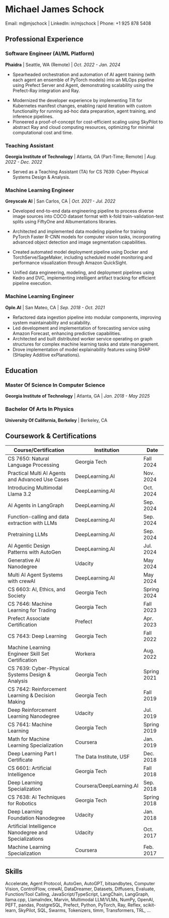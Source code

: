 # Michael James Schock

<!-- |   |   |
|---|---|
| Email | m@mjschock.com |
| GitHub | mjschock |
| LinkedIn | in/mjschock |
| Phone | +1 925 878 5408 |
| Web | mjschock.com | -->

<!-- | Email: m@mjschock | GitHub: mjschock | LinkedIn: in/mjschock | Phone: +1 925 878 5408 -->
Email: m@mjschock | LinkedIn: in/mjschock | Phone: +1 925 878 5408

## Professional Experience

### Software Engineer (AI/ML Platform)
**Phaidra** | Seattle, WA (Remote) | *Oct. 2022 - Jan. 2024*

<!-- * Spearheaded orchestration and automation of AI agent training (with each agent an ensemble of PyTorch models) into an MLOps pipeline backed by a self-hosted in-cluster duo of Prefect Server and Agent to run training ad-hoc and on-schedule, with follow-up work demonstrating the migration path from the deprecated Prefect Agent to Kubernetes-native Prefect Worker. -->
* Spearheaded orchestration and automation of AI agent training (with each agent an ensemble of PyTorch models) into an MLOps pipeline using Prefect Server and Agent, demonstrating scalability using the Prefect-Ray integration and Ray.
<!-- * Rapidly prototyped a working MVP showcasing how we could easily scale the training runs via the Prefect-Ray integration and an in-cluster or Anyscale Cluster, also presenting SkyPilot as a way to abstract Ray and cloud computing resources, optimizing for minimal computational cost or time. -->
<!-- * Modernized the developer experience for the AI Platform team by bringing in Tilt to watch for changes in the Kubernetes manifests for full Docker build/pushes, thereafter updating pods without reload for fast iteration, and providing custom functionality to run data preparation, agent training, and inference pipelines via configurable buttons in the Tilt UI. -->
* Modernized the developer experience by implementing Tilt for Kubernetes manifest changes, enabling rapid iteration with custom functionality for running ad-hoc data preparation, agent training, and inference pipelines.
* Pioneered a proof-of-concept for cost-efficient scaling using SkyPilot to abstract Ray and cloud computing resources, optimizing for minimal computational cost and time.

<!-- **Technologies**: Cloud SQL for PostgreSQL, Docker, Google Cloud Platform (GCP), Google Kubernetes Engine (GKE), gRPC, Prefect, Python, PyTorch, Ray, SkyPilot, Tilt -->

### Teaching Assistant
**Georgia Institute of Technology** | Atlanta, GA (Part-Time; Remote) | *Aug. 2022 - Dec. 2022*

* Served as a Teaching Assistant (TA) for CS 7639: Cyber-Physical Systems Design & Analysis.

### Machine Learning Engineer
**Greyscale AI** | San Carlos, CA | *Oct. 2021 - Jul. 2022*

<!-- * Created a proof of concept (POC) for a data engineering pipeline to extract, transform, and load images and their corresponding labels from various data sources and formats into the COCO dataset format with k-fold train-validation-test splits using the FiftyOne and Albumentations libraries. -->
* Developed end-to-end data engineering pipeline to process diverse image sources into COCO dataset format with k-fold train-validation-test splits using FiftyOne and Albumentations libraries.
<!-- * Constructed a POC for a data modeling pipeline to train and validate a PyTorch Faster R-CNN model with various modifications for computer vision tasks such as object detection and image segmentation from a train-validation split output by the data engineering pipeline. -->
* Architected and implemented data modeling pipeline for training PyTorch Faster R-CNN models for computer vision tasks, incorporating advanced object detection and image segmentation capabilities.
<!-- * Assembled a POC for a model deployment pipeline to deploy a model produced by the data modeling pipeline into a local docker container running TorchServe (or SageMaker) to run inference tests upon that model and to trigger the creation of a function that ran on schedule to monitor the deployed model.
* Designed a dashboard using Amazon QuickSite to automatically generate visualizations, including emails pointing to those visualizations, that displayed the performance of the served model and assigned SageMaker GroundTruth jobs for our internal teams to help with data labeling. -->
* Created automated model deployment pipeline using Docker and TorchServe/SageMaker, including scheduled model monitoring and performance visualization through Amazon QuickSight.
<!-- * Built a POC framework using Kedro and DVC to join the data engineering, data modeling, and model deployment pipelines, running pipeline components only when artifacts tracked by DVC changed. -->
* Unified data engineering, modeling, and deployment pipelines using Kedro and DVC, implementing intelligent artifact tracking for efficient pipeline execution.

<!-- **Technologies**: Albumentations, Amazon QuickSite, Amazon SageMaker Ground Truth, Docker, DVC, Faster R-CNN, FiftyOne, Kedro, Matplotlib, MobileNet, NumPy, pandas, Python, PyTorch, scikit-learn, TorchServe, torchvision -->

### Machine Learning Engineer
**Ople.AI** | San Mateo, CA | *Sep. 2018 - Oct. 2021*

<!-- * Refactored the data ingestion pipeline into more modular components.
* Drove the model explainability implementation.
* Led the development of the forecasting service.
* Built a worker service that operated on graph structures representing machine learning tasks and states.
* Developed various features and addressed bugs in our systems. -->
* Refactored data ingestion pipeline into modular components, improving system maintainability and scalability.
* Led development and implementation of forecasting service using Amazon Forecast, enhancing predictive capabilities.
* Architected and built distributed worker service operating on graph structures for complex machine learning tasks and state management.
* Drove implementation of model explainability features using SHAP (SHapley Additive exPlanations).

<!-- **Technologies**: Amazon Forecast, Amazon Web Services (AWS), Docker, Docker Compose, JavaScript, LightGBM, Matplotlib, NumPy, pandas, Python, SHAP (SHapley Additive exPlanations), Tableau -->

<!-- ### Software Engineer
**BigCommerce** | San Francisco, CA | *Nov. 2016 - Sep. 2018*

* Engineered features for the BigCommerce storefront platform.
* Wrote unit tests for all new and changed code, increasing code coverage.
* While taking the lead on building out a new feature, discovered an opportunity to improve the codebase by refactoring the code into an easier-to-reason-about structure such that future additions wouldn't require as much overhead.

* Engineered critical features for BigCommerce storefront platform using React, gRPC, and microservices architecture.
* Implemented comprehensive unit testing strategy for new and modified code, significantly increasing code coverage.
* Led architectural improvements through strategic code refactoring, reducing technical debt and streamlining future feature development.

**Technologies**: Amazon Web Services (AWS), Docker, gRPC, hapi, JavasScript/TypeScript, Laravel, PHP, React, Ruby, Ruby on Rails

### Software Engineer
**Autodesk (via Globant)** | San Francisco, CA | *May 2014 - Oct. 2016*

* Implemented features for the Customer Enterprise Portal for Autodesk.
* Caught up to speed quickly, diving into the codebase with minimal support.
* Formed a POC to re-architect a centerpiece of the Portal, refactoring spaghetti code and building a more well-organized system that can easily accommodate new types of Autodesk products and services along with their associated data and functionality.
* Taught and led other developers with patience and a desire to improve their understanding.
* Responded to bugs, defects, and applicable business concerns with a strong sense of urgency.

* Implemented key features for Autodesk's Customer Enterprise Portal using Java Servlets and Backbone.js.
* Led architectural redesign of Portal's core components, transforming legacy code into a scalable system supporting diverse product types.
* Mentored development team while maintaining rapid response to critical bugs and business requirements.

**Technologies**: Amazon Relational Database Service (RDS), Apache Tomcat, Backbone.js, Docker, Java, Java Servlets, JavasScript/TypeScript

### Software Engineer
**PlantLog** | Pleasanton, CA | *Aug. 2012 - May 2014*

* Converted features from the legacy implementation of PlantLog, which ran only on Windows as a native application, to a web and mobile application hosted in the cloud. Re-architected the backend to be RESTful, refactoring a single large switch case into resource-specific endpoint logic.
* Converted legacy reporting components for use in the new system.
* Rebuilt the mobile app, using the BackboneJS framework to organize the application.
* Added barcode scanning/lighting functionality to the mobile app.

* Led migration of Windows-based PlantLog to cloud-hosted web and mobile application using AWS and Apache Cordova.
* Redesigned backend architecture from monolithic to RESTful API, improving system modularity and maintainability.
* Integrated advanced mobile features including barcode scanning and reporting components using Backbone.js and JasperReports.

**Technologies**: Amazon Web Services (AWS), Apache Cordova/PhoneGap, Backbone.js, Google Web Toolkit (GWT), iOS, JasperReports, Java, JavasScript -->

## Education

### Master Of Science In Computer Science
<!-- **Georgia Institute of Technology** | Atlanta, GA (Less-than-Part-Time; Remote) | *Jan. 2018 - May 2025* -->
**Georgia Institute of Technology** | Atlanta, GA | *Jan. 2018 - May 2025*
<!-- Specialization in Computational Perception and Robotics -->

### Bachelor Of Arts In Physics
**University Of California, Berkeley** | Berkeley, CA

## Coursework & Certifications

<!-- | Course/Certification | Institution | Date |
|---------------------|-------------|------|
| CS 7650: Natural Language Processing | Georgia Tech | Fall 2024 |
| Practical Multi AI Agents and Advanced Use Cases with crewAI | DeepLearning.AI | Nov. 2024 |
| Introducing Multimodal Llama 3.2 | DeepLearning.AI | Oct. 2024 |
| AI Agents in LangGraph | DeepLearning.AI | Sep. 2024 |
| Function-calling and data extraction with LLMs | DeepLearning.AI | Sep. 2024 |
| Pretraining LLMs | DeepLearning.AI | Sep. 2024 |
| AI Agentic Design Patterns with AutoGen | DeepLearning.AI | Jul. 2024 |
| Generative AI Nanodegree | Udacity | May 2024 |
| Multi AI Agent Systems with crewAI | DeepLearning.AI | May 2024 |
| CS 6603: AI, Ethics, and Society | Georgia Tech | Spring 2024 |
| CS 7646: Machine Learning for Trading | Georgia Tech | Fall 2023 |
| Prefect Associate Certification | Prefect | Apr. 2023 |
| CS 7643: Deep Learning | Georgia Tech | Fall 2022 |
| Machine Learning Engineer Skill Set Certification | Workera | Aug. 2022 |
| CS 7639: Cyber-Physical Systems Design & Analysis | Georgia Tech | Spring 2021 |
| CS 7642: Reinforcement Learning & Decision Making | Georgia Tech | Fall 2019 |
| Deep Reinforcement Learning Nanodegree | Udacity | Jul. 2019 |
| CS 7641: Machine Learning | Georgia Tech | Spring 2019 |
| Math for Machine Learning Specialization | Coursera | Jan. 2019 |
| Deep Learning Part I Certificate | The Data Institute, USF | Dec. 2018 |
| CS 6601: Artificial Intelligence | Georgia Tech | Fall 2018 |
| Deep Learning Specialization | Coursera/DeepLearning.AI | Sep. 2018 |
| CS 7638: Artificial Intelligence Techniques for Robotics | Georgia Tech | Spring 2018 |
| Deep Learning Foundation Nanodegree | Udacity | Jan. 2018 |
| React Nanodegree | Udacity | Dec. 2017 |
| Artificial Intelligence Nanodegree and Specializations | Udacity | Oct. 2017 |
| Machine Learning Specialization | Coursera | Feb. 2017 |
| CSCI E-160: Java for Distributed Computing | Harvard Extension School | 2012 | -->

| Course/Certification | Institution | Date |
|---------------------|-------------|------|
| CS 7650: Natural Language Processing | Georgia Tech | Fall 2024 |
| Practical Multi AI Agents and Advanced Use Cases | DeepLearning.AI | Nov. 2024 |
| Introducing Multimodal Llama 3.2 | DeepLearning.AI | Oct. 2024 |
| AI Agents in LangGraph | DeepLearning.AI | Sep. 2024 |
| Function-calling and data extraction with LLMs | DeepLearning.AI | Sep. 2024 |
| Pretraining LLMs | DeepLearning.AI | Sep. 2024 |
| AI Agentic Design Patterns with AutoGen | DeepLearning.AI | Jul. 2024 |
| Generative AI Nanodegree | Udacity | May 2024 |
| Multi AI Agent Systems with crewAI | DeepLearning.AI | May 2024 |
| CS 6603: AI, Ethics, and Society | Georgia Tech | Spring 2024 |
| CS 7646: Machine Learning for Trading | Georgia Tech | Fall 2023 |
| Prefect Associate Certification | Prefect | Apr. 2023 |
| CS 7643: Deep Learning | Georgia Tech | Fall 2022 |
| Machine Learning Engineer Skill Set Certification | Workera | Aug. 2022 |
| CS 7639: Cyber-Physical Systems Design & Analysis | Georgia Tech | Spring 2021 |
| CS 7642: Reinforcement Learning & Decision Making | Georgia Tech | Fall 2019 |
| Deep Reinforcement Learning Nanodegree | Udacity | Jul. 2019 |
| CS 7641: Machine Learning | Georgia Tech | Spring 2019 |
| Math for Machine Learning Specialization | Coursera | Jan. 2019 |
| Deep Learning Part I Certificate | The Data Institute, USF | Dec. 2018 |
| CS 6601: Artificial Intelligence | Georgia Tech | Fall 2018 |
| Deep Learning Specialization | Coursera/DeepLearning.AI | Sep. 2018 |
| CS 7638: AI Techniques for Robotics | Georgia Tech | Spring 2018 |
| Deep Learning Foundation Nanodegree | Udacity | Jan. 2018 |
| Artificial Intelligence Nanodegree and Specializations | Udacity | Oct. 2017 |
| Machine Learning Specialization | Coursera | Feb. 2017 |

## Skills

Accelerate, Agent Protocol, AutoGen, AutoGPT, bitsandbytes, Computer Vision, ControlFlow, crewAI, DataDreamer, Datasets, Diffusers, Evaluate, Function/Tool Calling, JavaScript/TypeScript, LangChain, LangGraph, llama.cpp, LlamaIndex, Marvin, Multimodal LLM/VLMs, NumPy, OpenAI, PEFT, pandas, PostgreSQL, Prefect, Python, PyTorch, Ray, Reflex, scikit-learn, SkyPilot, SQL, Swarms, Tokenizers, timm, Transformers, TRL, ...
